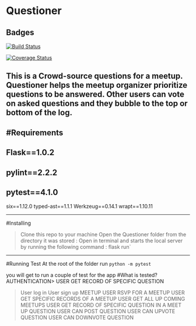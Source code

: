# Questioner

**Badges**
---

[![Build Status](https://travis-ci.org/JosephNjuguna/Questioner.svg?branch=develop)](https://travis-ci.org/JosephNjuguna/Questioner)

[![Coverage Status](https://coveralls.io/repos/github/JosephNjuguna/Questioner/badge.svg?branch=develop)](https://coveralls.io/github/JosephNjuguna/Questioner?branch=develop)

This is a Crowd-source questions for a meetup. Questioner helps the meetup organizer prioritize
questions to be answered. Other users can vote on asked questions and they bubble to the top
or bottom of the log.
----
#Requirements
---
Flask==1.0.2
---
pylint==2.2.2
---
pytest==4.1.0
---
six==1.12.0
typed-ast==1.1.1
Werkzeug==0.14.1
wrapt==1.10.11

---
#Installing 
>Clone this repo to your machine
>Open the Questioner folder from the directory it was stored :
> Open in terminal  and starts the local server by running the following command : flask run`
---
#Running Test 
At the root of the folder run `python -m pytest`

you will get to run a couple of test for the app
#What is tested?
AUTHENTICATION> USER GET RECORD OF SPECIFIC QUESTION

> User log in 
> User sign up
MEETUP
> USER RSVP FOR A MEETUP
> USER GET SPECIFIC RECORDS OF A MEETUP
> USER GET ALL UP COMING MEETUPS
> USER GET RECORD OF SPECIFIC QUESTION IN A MEET UP
QUESTION
> USER CAN POST QUESTION
> USER CAN UPVOTE QUESTION 
> USER CAN DOWNVOTE QUESTION
